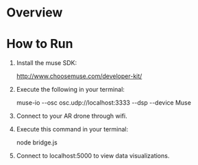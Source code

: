 # Overview 


# How to Run
1) Install the muse SDK:

	http://www.choosemuse.com/developer-kit/

2) Execute the following in your terminal:
	
	muse-io --osc osc.udp://localhost:3333 --dsp --device Muse

3) Connect to your AR drone through wifi.

4) Execute this command in your terminal:

	node bridge.js

5) Connect to localhost:5000 to view data visualizations.
